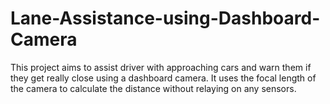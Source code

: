 # Lane-Assistance-using-Dashboard-Camera

This project aims to assist driver with approaching cars and warn them if they get really close using a dashboard camera. It uses the focal length of the camera to calculate the distance without relaying on any sensors.
